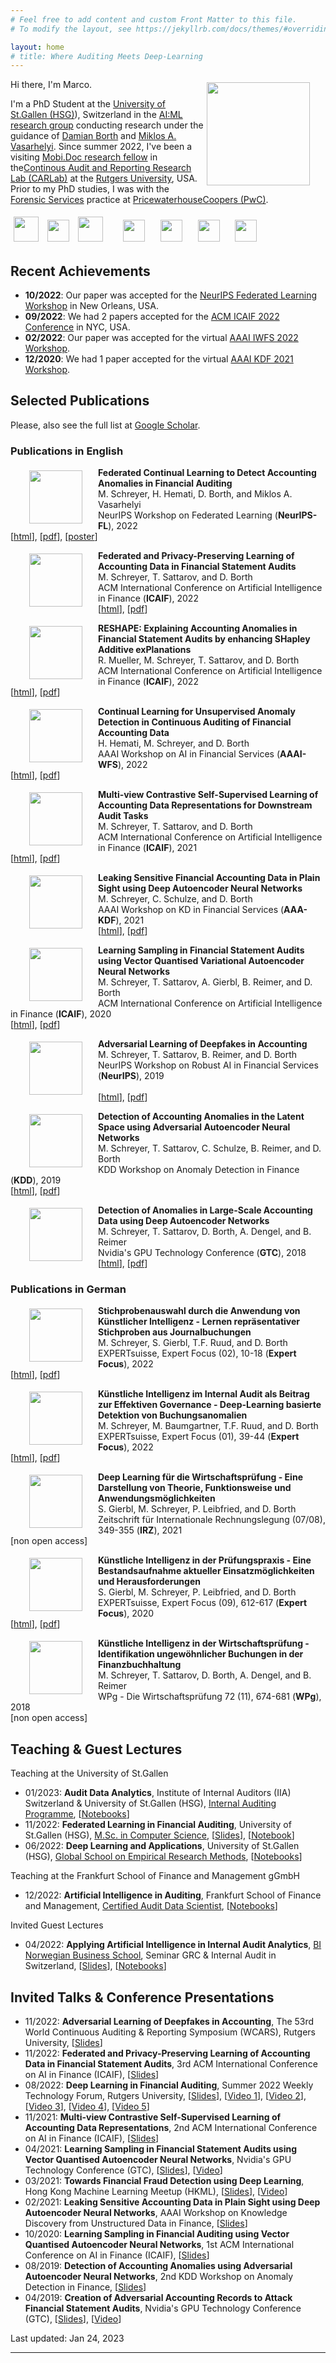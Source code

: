 ```yaml
---
# Feel free to add content and custom Front Matter to this file.
# To modify the layout, see https://jekyllrb.com/docs/themes/#overriding-theme-defaults

layout: home
# title: Where Auditing Meets Deep-Learning
---
```


<img src="images/marco.jpg" height="165" style="float:right; margin:5px 25px 5px 5px">

Hi there, I'm Marco.

I'm a PhD Student at the [University of St.Gallen (HSG)](https://www.unisg.ch)), Switzerland in the [AI:ML research group](https://ics.unisg.ch/chair-aiml-borth/) conducting research under the guidance of [Damian Borth](https://scholar.google.com/citations?user=J-8Z038AAAAJ&hl=en) and [Miklos A. Vasarhelyi](https://scholar.google.com/citations?hl=en&user=MBJ_kK4AAAAJ). Since summer 2022, I've been a visiting [Mobi.Doc research fellow](http://funding.unisg.ch/en/programmes/1497) in the[Continous Audit and Reporting Research Lab (CARLab)](http://raw.rutgers.edu/index.html) at the [Rutgers University](https://www.rutgers.edu), USA. Prior to my PhD studies, I was with the [Forensic Services](https://www.pwc.com/gx/en/services/forensics.html)  practice at [PricewaterhouseCoopers (PwC)](https://www.pwc.com).

<a href="https://github.com/gitihubi">
<img src="images/github.png" height="40" style="float:top; margin:5px"></a>
<a href="https://scholar.google.com/citations?user=O6V5YkEAAAAJ&hl=en">
<img src="images/scholar.png" height="35" style="float:top; margin:5px"></a>
<a href="https://www.linkedin.com/in/marco-schreyer">
<img src="images/linkedin.png" height="40" style="float:top; margin:5px"></a>
&emsp;
<a href="https://www.uni-mannheim.de">
<img src="images/unima.png" height="35" style="float:top; margin:5px"></a>
&ensp;
<a href="https://www.pwc.com/gx/en/services/forensics.html">
<img src="images/pwc.png" height="35" style="float:top; margin:5px"></a>
&ensp;
<a href="https://www.unisg.ch">
<img src="images/unisg.png" height="35" style="float:top; margin:5px"></a>
&ensp;
<a href="http://www.rutgers.edu">
<img src="images/rutgers.png" height="35" style="float:top; margin:5px"></a>

## Recent Achievements

<div style="margin-top: 15px;">
    <ul>
        <li><strong>10/2022</strong>: Our paper was accepted for the <a href="https://federated-learning.org/fl-neurips-2022/" target="_blank">NeurIPS Federated Learning Workshop</a> in New Orleans, USA.</li>
        <li><strong>09/2022</strong>: We had 2 papers accepted for the <a href="https://ai-finance.org/icaif-22-accepted-papers/" target="_blank">ACM ICAIF 2022 Conference</a> in NYC, USA.</li>
        <li><strong>02/2022</strong>: Our paper was accepted for the virtual <a href="https://sites.google.com/view/aaaiwfs2022" target="_blank">AAAI IWFS 2022 Workshop</a>.</li>
        <li><strong>12/2020</strong>: We had 1 paper accepted for the virtual <a href="https://aaai-kdf.github.io/kdf2021/accepted_papers" target="_blank">AAAI KDF 2021 Workshop</a>.</li>
    </ul>
</div>





## Selected Publications

Please, also see the full list at [Google Scholar](https://scholar.google.com/citations?user=O6V5YkEAAAAJ&hl=en).

### Publications in English

<img src="images/neurips_2022.png" height="85" style="float:left; margin:5px 25px 0px 30px">

**Federated Continual Learning to Detect Accounting Anomalies in Financial Auditing**<br/>
M. Schreyer, H. Hemati, D. Borth, and Miklos A. Vasarhelyi<br/>
NeurIPS Workshop on Federated Learning (**NeurIPS-FL**), 2022<br/>
[[html](https://arxiv.org/abs/2210.15051)], [[pdf](https://arxiv.org/pdf/2210.15051.pdf)], [[poster](https://drive.google.com/file/d/1UGY5IzP_OPopHqDFLdlKW6qxZ0ssBGzX/view?usp=sharing)]

<img src="images/icaif_2022.png" height="85" style="float:left; margin:5px 25px 0px 30px">

**Federated and Privacy-Preserving Learning of Accounting Data in Financial Statement Audits**<br/>
M. Schreyer, T. Sattarov, and D. Borth<br/>
ACM International Conference on Artificial Intelligence in Finance (**ICAIF**), 2022<br/>
[[html](https://arxiv.org/abs/2208.12708)], [[pdf](https://arxiv.org/pdf/2208.12708.pdf)]

<img src="images/icaif_2022b.png" height="85" style="float:left; margin:5px 25px 0px 30px">

**RESHAPE: Explaining Accounting Anomalies in Financial Statement Audits by enhancing SHapley Additive exPlanations**<br/>
R. Mueller, M. Schreyer, T. Sattarov, and D. Borth<br/>
ACM International Conference on Artificial Intelligence in Finance (**ICAIF**), 2022<br/>
[[html](https://arxiv.org/abs/2209.09157)], [[pdf](https://arxiv.org/pdf/2209.09157.pdf)]

<img src="images/aaai_2022.png" height="85" style="float:left; margin:5px 25px 0px 30px">

**Continual Learning for Unsupervised Anomaly Detection in Continuous Auditing of Financial Accounting Data**<br/>
H. Hemati, M. Schreyer, and D. Borth<br/>
AAAI Workshop on AI in Financial Services (**AAAI-WFS**), 2022<br/>
[[html](https://arxiv.org/abs/2112.13215)], [[pdf](https://arxiv.org/pdf/2112.13215.pdf)] 

<img src="images/icaif_2021.png" height="85" style="float:left; margin:5px 25px 0px 30px">

**Multi-view Contrastive Self-Supervised Learning of Accounting Data Representations for Downstream Audit Tasks**<br/>
M. Schreyer, T. Sattarov, and D. Borth<br/>
ACM International Conference on Artificial Intelligence in Finance (**ICAIF**), 2021<br/>
[[html](https://arxiv.org/abs/2109.11201)], [[pdf](https://arxiv.org/pdf/2109.11201.pdf)] 

<img src="images/aaai_2021.png" height="85" style="float:left; margin:5px 25px 0px 30px">

**Leaking Sensitive Financial Accounting Data in Plain Sight using Deep Autoencoder Neural Networks**<br/>
M. Schreyer, C. Schulze, and D. Borth<br/>
AAAI Workshop on KD in Financial Services (**AAA-KDF**), 2021<br/>
[[html](https://arxiv.org/abs/2012.07110)], [[pdf](https://arxiv.org/pdf/2012.07110.pdf)] 

<img src="images/icaif_2020.png" height="85" style="float:left; margin:5px 25px 0px 30px">

**Learning Sampling in Financial Statement Audits using Vector Quantised Variational Autoencoder Neural Networks**<br/>
M. Schreyer, T. Sattarov, A. Gierbl, B. Reimer, and D. Borth<br/>
ACM International Conference on Artificial Intelligence in Finance (**ICAIF**), 2020<br/>
[[html](https://arxiv.org/abs/2008.02528)], [[pdf](https://arxiv.org/pdf/2008.02528.pdf)] 

<img src="images/neurips_2019.png" height="85" style="float:left; margin:5px 25px 0px 30px">

**Adversarial Learning of Deepfakes in Accounting**<br/>
M. Schreyer, T. Sattarov, B. Reimer, and D. Borth<br/>
NeurIPS Workshop on Robust AI in Financial Services (**NeurIPS**), 2019<br/><br/>
[[html](https://arxiv.org/abs/1910.03810)], [[pdf](https://arxiv.org/pdf/1910.03810.pdf)] 

<img src="images/kdd_2019.png" height="85" style="float:left; margin:5px 25px 0px 30px">

**Detection of Accounting Anomalies in the Latent Space using Adversarial Autoencoder Neural Networks**<br/>
M. Schreyer, T. Sattarov, C. Schulze, B. Reimer, and D. Borth<br/>
KDD Workshop on Anomaly Detection in Finance (**KDD**), 2019<br/>
[[html](https://arxiv.org/abs/1908.00734)], [[pdf](https://arxiv.org/pdf/1908.00734)] 

<img src="images/gtc_2018.png" height="85" style="float:left; margin:5px 25px 0px 30px">

**Detection of Anomalies in Large-Scale Accounting Data using Deep Autoencoder Networks**<br/>
M. Schreyer, T. Sattarov, D. Borth, A. Dengel, and B. Reimer<br/>
Nvidia's GPU Technology Conference (**GTC**), 2018<br/>
[[html](https://arxiv.org/abs/1709.05254)], [[pdf](https://arxiv.org/pdf/1709.05254.pdf)] 

### Publications in German

<img src="images/esw_2022b.png" height="85" style="float:left; margin:5px 25px 0px 30px">

**Stichprobenauswahl durch die Anwendung von Künstlicher Intelligenz - Lernen repräsentativer Stichproben aus Journalbuchungen**<br/>
M. Schreyer, S. Gierbl, T.F. Ruud, and D. Borth<br/>
EXPERTsuisse, Expert Focus (02), 10-18 (**Expert Focus**), 2022<br/>
[[html](https://www.alexandria.unisg.ch/265825)], [[pdf](https://www.alexandria.unisg.ch/265825/1/2022_02_Stichprobenauswahl_durch_die_Anwendung_von_Kuenstlicher_Intelligenz.pdf)] 


<img src="images/esw_2022a.png" height="85" style="float:left; margin:5px 25px 0px 30px">

**Künstliche Intelligenz im Internal Audit als Beitrag zur Effektiven Governance - Deep-Learning basierte Detektion von Buchungsanomalien**<br/>
M. Schreyer, M. Baumgartner, T.F. Ruud, and D. Borth<br/>
EXPERTsuisse, Expert Focus (01), 39-44 (**Expert Focus**), 2022<br/>
[[html](https://www.alexandria.unisg.ch/265617)], [[pdf](https://www.alexandria.unisg.ch/265617/1/2022_1_Kuenstliche_Intelligenz_im_Internal_Audit_als_Beitrag_zur_effektiven_Governance.pdf)] 

<img src="images/irz_2021.png" height="85" style="float:left; margin:5px 25px 0px 30px">

**Deep Learning für die Wirtschaftsprüfung - Eine Darstellung von Theorie, Funktionsweise und Anwendungsmöglichkeiten**<br/>
S. Gierbl, M. Schreyer, P. Leibfried, and D. Borth<br/>
Zeitschrift für Internationale Rechnungslegung (07/08), 349-355 (**IRZ**), 2021<br/>
[non open access]

<img src="images/esw_2020.png" height="85" style="float:left; margin:5px 25px 0px 30px">

**Künstliche Intelligenz in der Prüfungspraxis - Eine Bestandsaufnahme aktueller Einsatzmöglichkeiten und Herausforderungen**<br/>
S. Gierbl, M. Schreyer, P. Leibfried, and D. Borth<br/>
EXPERTsuisse, Expert Focus (09), 612-617 (**Expert Focus**), 2020<br/>
[[html](https://www.alexandria.unisg.ch/260959)], [[pdf](https://www.alexandria.unisg.ch/260959/1/ExpertSuisse_Kuenstliche_Intelligenz_in_der_Pruefungspraxis.pdf)] 

<img src="images/wpg_2018.png" height="85" style="float:left; margin:5px 25px 0px 30px">

**Künstliche Intelligenz in der Wirtschaftsprüfung - Identifikation ungewöhnlicher Buchungen in der Finanzbuchhaltung**<br/>
M. Schreyer, T. Sattarov, D. Borth, A. Dengel, and B. Reimer<br/>
WPg - Die Wirtschaftsprüfung 72 (11), 674-681 (**WPg**), 2018<br/>
[non open access] 

## Teaching & Guest Lectures

Teaching at the University of St.Gallen

- 01/2023: **Audit Data Analytics**, Institute of Internal Auditors (IIA) Switzerland & University of St.Gallen (HSG), [Internal Auditing Programme](https://aca.unisg.ch/de/education/internalauditingprogramme), [[Notebooks](https://github.com/GitiHubi/courseACA)]
- 11/2022: **Federated Learning in Financial Auditing**, University of St.Gallen (HSG), [M.Sc. in Computer Science](https://www.unisg.ch/en/studium/programme/master/mcs/), [[Slides](https://drive.google.com/file/d/1l8Y4zfan-L-2f1Af5c1m4cJ2eW4_INEO/view?usp=sharing)], [[Notebook](https://colab.research.google.com/github/HSG-AIML-Teaching/DL2022-Lab/blob/main/lab_4/colab_04.ipynb)]  
- 06/2022: **Deep Learning and Applications**, University of St.Gallen (HSG), [Global School on Empirical Research Methods](https://gserm.org), [[Notebooks](https://github.com/HSG-AIML-Teaching/GSERM2022-Lab)]

Teaching at the Frankfurt School of Finance and Management gGmbH

- 12/2022: **Artificial Intelligence in Auditing**, Frankfurt School of Finance and Management, [Certified Audit Data Scientist](https://www.fs.de/cads),  [[Notebooks](https://github.com/GitiHubi/CADS)]

Invited Guest Lectures

- 04/2022: **Applying Artificial Intelligence in Internal Audit Analytics**, [BI Norwegian Business School](https://www.bi.edu), Seminar GRC & Internal Audit in Switzerland, [[Slides](https://drive.google.com/file/d/18LJRuTzKIMDQHwGoSRt6j9-sYiUN__d_/view?usp=sharing)], [[Notebooks](https://github.com/GitiHubi/courseAAA)]

## Invited Talks & Conference Presentations

- 11/2022: **Adversarial Learning of Deepfakes in Accounting**, The 53rd World Continuous Auditing & Reporting Symposium (WCARS), Rutgers University, [[Slides](https://drive.google.com/file/d/1MgRdhCuscvej9E_OYM_Ma7lNG0S1x99I/view?usp=sharing)]
- 11/2022: **Federated and Privacy-Preserving Learning of Accounting Data in Financial Statement Audits**, 3rd ACM International Conference on AI in Finance (ICAIF), [[Slides](https://drive.google.com/file/d/1CUzQJoK8eqK8BRGUrhD6dvwoltSmGKLn/view?usp=sharing)]
- 08/2022: **Deep Learning in Financial Auditing**, Summer 2022 Weekly Technology Forum, Rutgers University, [[Slides](https://drive.google.com/file/d/18LJRuTzKIMDQHwGoSRt6j9-sYiUN__d_/view?usp=sharing)], [[Video 1](https://www.youtube.com/watch?v=HBEJ1up1P7I)], [[Video 2](https://www.youtube.com/watch?v=N2SR6OuoAgc)], [[Video 3](https://www.youtube.com/watch?v=xcJaczR2QWk)], [[Video 4](https://www.youtube.com/watch?v=g_ieTkE6u8A)], [[Video 5](https://www.youtube.com/watch?v=H3fLMhFD4a8)]
- 11/2021: **Multi-view Contrastive Self-Supervised Learning of Accounting Data Representations**, 2nd ACM International Conference on AI in Finance (ICAIF), [[Slides](https://drive.google.com/file/d/1zZJu9dvvrNEGU8dx3aMZRZWQ4HEJ7xKX/view?usp=sharing)]
- 04/2021: **Learning Sampling in Financial Statement Audits using Vector Quantised Autoencoder Neural Networks**, Nvidia's GPU Technology Conference (GTC), [[Slides](https://drive.google.com/file/d/1gVdcQul5DQ8PXTPdkTczXJA5XdBnZqXs/view?usp=sharing)], [[Video](https://www.nvidia.com/en-us/on-demand/session/gtcspring21-e32377/)] 
- 03/2021: **Towards Financial Fraud Detection using Deep Learning**, Hong Kong Machine Learning Meetup (HKML), [[Slides](https://drive.google.com/file/d/11rDLJIHJprzvGnZEId-yWRIjdsM13Dxu/view?usp=sharing)], [[Video](https://www.youtube.com/watch?v=DedO7ljw_9k)]
- 02/2021: **Leaking Sensitive Accounting Data in Plain Sight using Deep Autoencoder Neural Networks**, AAAI Workshop on Knowledge Discovery from Unstructured Data in Finance, [[Slides](https://drive.google.com/file/d/1VmumkwS7QICv1oTiSOyMLP2NTBz1tqyp/view?usp=sharing)]
- 10/2020: **Learning Sampling in Financial Auditing using Vector Quantised Autoencoder Neural Networks**, 1st ACM International Conference on AI in Finance (ICAIF), [[Slides](https://drive.google.com/file/d/1ydgh8y1OItPkLz-Xak22_a_i3cYF1imv/view?usp=sharing)]
- 08/2019: **Detection of Accounting Anomalies using Adversarial Autoencoder Neural Networks**, 2nd KDD Workshop on Anomaly Detection in Finance, [[Slides](https://drive.google.com/file/d/1uXl1aHjM9Bwbd4cf9tbMPr3zZCps6AOC/view?usp=sharing)]
- 04/2019: **Creation of Adversarial Accounting Records to Attack Financial Statement Audits**, Nvidia's GPU Technology Conference (GTC), [[Slides](https://drive.google.com/file/d/1aHLcjD8M_yw-wgH38WLpMOwFmqiN1xT-/view?usp=sharing)], [[Video](https://developer.nvidia.com/gtc/2019/video/s9361)] 

Last updated: Jan 24, 2023

---
